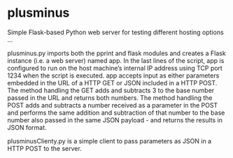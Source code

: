# plusminus
Simple Flask-based Python web server for testing different hosting options ...

plusminus.py imports both the pprint and flask modules and creates a Flask instance (i.e. a web server) named app.  In the last lines of the script, app is configured to run on the host machine’s internal IP address using TCP port 1234 when the script is executed.  app accepts input as either parameters embedded in the URL of a HTTP GET or JSON included in a HTTP POST.  The method handling the GET adds and subtracts 3 to the base number passed in the URL and returns both numbers.  The method handling the POST adds and subtracts a number received as a parameter in the POST and performs the same addition and subtraction of that number to the base number also passed in the same JSON payload - and returns the results in JSON format.

plusminusClienty.py is a simple client to pass parameters as JSON in a HTTP POST to the server.
